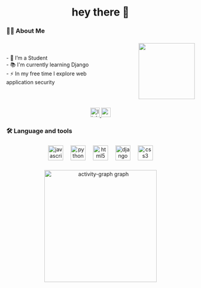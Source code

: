 <h1 align="center">hey there 👋</h1>

###

<h3 align="left">👩‍💻  About Me</h3>

###
<div style="display: flex;">
<div>
<p align="left"I'm Aaditya from Jaipur<br><br>- 🔭 I’m a Student<br>- 📚 I'm currently learning Django<br>- ⚡ In my free time I explore web application security</p>
</div>
<div style="margin-left: 100;">
   <img height="150" src="https://user-images.githubusercontent.com/74038190/229223263-cf2e4b07-2615-4f87-9c38-e37600f8381a.gif"  />
</div>
</div>

###


<div align="center">
  <a href="https://www.linkedin.com/in/vaaditya320/" target="_blank">
    <img src="https://user-images.githubusercontent.com/74038190/235294012-0a55e343-37ad-4b0f-924f-c8431d9d2483.gif" height="25" alt="linkedin logo"  />
  </a>
  <a href="mailto:vaaditya320@gmail.com" target="_blank">
    <img src="https://img.shields.io/static/v1?message=Gmail&logo=gmail&label=&color=D14836&logoColor=white&labelColor=&style=for-the-badge" height="25" alt="gmail logo"  />
  </a>
</div>


###

<h3 align="left">🛠 Language and tools</h3>

###

<div align="center">
  <img src="https://cdn.jsdelivr.net/gh/devicons/devicon/icons/javascript/javascript-original.svg" height="40" alt="javascript logo"  />
  <img width="12" />
  <img src="https://cdn.jsdelivr.net/gh/devicons/devicon/icons/python/python-original.svg" height="40" alt="python logo"  />
  <img width="12" />
  <img src="https://cdn.jsdelivr.net/gh/devicons/devicon/icons/html5/html5-original.svg" height="40" alt="html5 logo"  />
  <img width="12" />
  <img src="https://cdn.jsdelivr.net/gh/devicons/devicon/icons/django/django-plain.svg" height="40" alt="django logo"  />
  <img width="12" />
  <img src="https://cdn.jsdelivr.net/gh/devicons/devicon/icons/css3/css3-original.svg" height="40" alt="css3 logo"  />
</div>

###
<div align="center">
  <img src="https://github-readme-activity-graph.vercel.app/graph?username=vaaditya320&radius=16&theme=react&area=true&order=5" height="300" alt="activity-graph graph"  />
</div>

###
